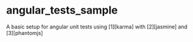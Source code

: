 # angular_tests_sample
A basic setup for angular unit tests using [1][karma] with [2][jasmine] and [3][phantomjs]

[1]: http://karma-runner.github.io/0.13/index.html
[2]: http://jasmine.github.io/
[3]: http://phantomjs.org/
